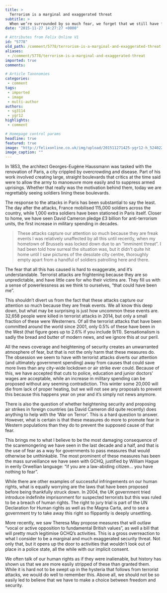 ```yaml
---
title: >
  Terrorism is a marginal and exaggerated threat
subtitle: >
  When we’re surrounded by so much fear, we forget that we still have freedom
date: "2015-11-27 14:27:27 +0000"

# Attributes from Felix Online V1
id: "5778"
old_path: /comment/5778/terrorism-is-a-marginal-and-exaggerated-threat
aliases:
 - /comment/5778/terrorism-is-a-marginal-and-exaggerated-threat
imported: true
comments:

# Article Taxonomies
categories:
 - comment
tags:
 - imported
 - image
 - multi-author
authors:
 - sg3114
 - ygr12
highlights:
 - comment

# Homepage control params
headline: true
featured: true
image: "http://felixonline.co.uk/img/upload/201511271425-ygr12-h_52402209-e1448275946133.jpg"
image_caption: ""
---
```


In 1853, the architect Georges-Eugène Haussmann was tasked with the renovation of Paris, a city crippled by overcrowding and disease. Part of his work involved creating large, straight boulevards that critics at the time said were to allow the army to manoeuvre more easily and to suppress armed uprisings. Whether that really was the motivation behind them, today we are regrettably seeing soldiers lining these boulevards.

The response to the attacks in Paris has been substantial to say the least. The day after the attacks, France mobilised 115,000 soldiers across the country, while 1,000 extra soldiers have been stationed in Paris itself. Closer to home, we have seen David Cameron pledge £3 billion for anti-terrorism units, the first increase in military spending in decades.
> These attacks capture our attention so much because they are freak events
I was relatively unaffected by all this until recently, when my hometown of Brussels was locked down due to an “imminent threat”. I had been told how surreal the situation was, but it didn’t quite hit home until I saw pictures of the desolate city centre, thoroughly empty apart from a handful of soldiers patrolling here and there.

The fear that all this has caused is hard to exaggerate, and it’s understandable. Terrorist attacks are frightening because they are so unpredictable, and have little care for who their victims are. They fill us with a sense of powerlessness as we think to ourselves, “that could have been me”.

This shouldn’t divert us from the fact that these attacks capture our attention so much because they are freak events. We all know this deep down, but what may be surprising is just how uncommon these events are. 32,658 people were killed in terrorist attacks in 2014, but only a small fraction of these were Westerners. Of all the terrorist attacks that have been committed around the world since 2001, only 0.5% of these have been in the West (that figure goes up to 2.6% if you include 9/11). Sensationalism is sadly the bread and butter of modern news, and we ignore this at our peril.

All the news coverage and heightening of security creates an unwarranted atmosphere of fear, but that is not the only harm that these measures do. The obsession we seem to have with terrorist attacks diverts our attention (and ultimately government spending) away from causes that could save more lives than any city-wide lockdown or air strike ever could. Because of this, we have accepted that cuts to police, education and junior doctors’ wages are acceptable, while an increase in military spending can be proposed without any seeming contradiction. This winter some 20,000 will die from lack of proper heating, but we will not see any proposals to prevent this because this happens year on year and it’s simply not news anymore.

There is also the question of whether heightening security and proposing air strikes in foreign countries (as David Cameron did quite recently) does anything to help with the ‘War on Terror’. This is a hard question to answer. However, what is certain is that these measures do more to promote fear in Western populations than they do to prevent the supposed cause of that fear.

This brings me to what I believe to be the most damaging consequence of the scaremongering we have seen in the last decade and a half, and that is the use of fear as a way for governments to pass measures that would otherwise be unthinkable. The most prominent of these measures has been the mass surveillance we have seen with GCHQ, justified by William Hague in eerily Orwellian language: “if you are a law-abiding citizen… you have nothing to fear”.

While there are other examples of successful infringements on our human rights, what is equally worrying are the laws that have been proposed before being thankfully struck down. In 2004, the UK government tried introduce indefinite imprisonment for suspected terrorists but this was ruled to be a breach of human rights. The right to jury trial is part of the UN Declaration for Human rights as well as the Magna Carta, and to see a government try to take away this right so flippantly is deeply unsettling.

More recently, we saw Theresa May propose measures that will outlaw “vocal or active opposition to fundamental British values”, as well a bill that will pretty much legitimise GCHQ’s activities. This is a gross overreaction to what I consider to be a marginal and much exaggerated security threat. Not only that, but it opens up the door to activities that wouldn’t look out of place in a police state, all the while with our implicit consent.

We often talk of our human rights as if they were inalienable, but history has shown us that we are more easily stripped of these than granted them. While it is hard not to be swept up in the hysteria that follows from terrorist attacks, we would do well to remember this. Above all, we should not be so easily led to believe that we have to make a choice between freedom and security.
